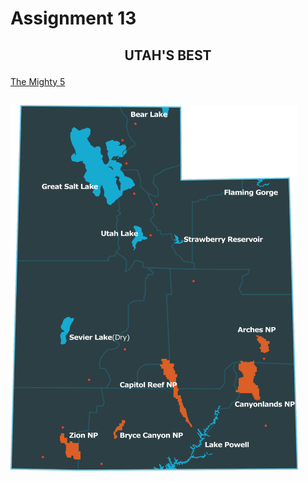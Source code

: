 # Assignment 13
## <p align= "center">UTAH'S BEST</p>
[The Mighty 5](https://bridgerfiore.github.io/MART341-WebDesign/Assignment_13/)
## <p align= "center">
<img width=460 hight=300 src="/Assignment_13/Images/UT National Parks.png">
</p>
